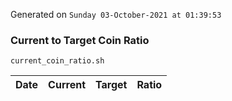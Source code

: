 Generated on `Sunday 03-October-2021 at 01:39:53`

### Current to Target Coin Ratio
`current_coin_ratio.sh`

Date|Current|Target|Ratio
---|---|---|---
